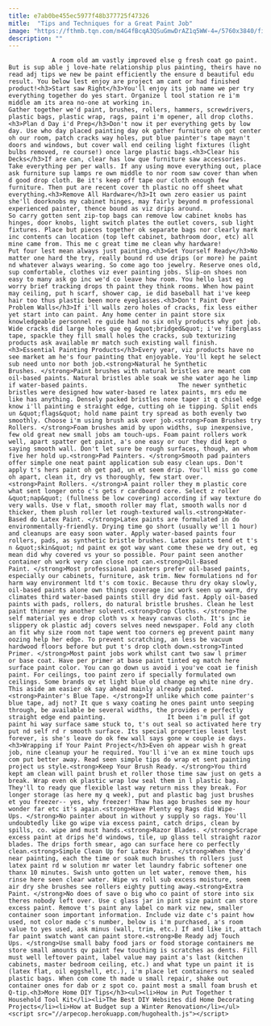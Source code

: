 ```yaml
---
title: e7ab0be455ec5977f48b377725f47326
mitle:  "Tips and Techniques for a Great Paint Job"
image: "https://fthmb.tqn.com/m4G4fBcqA3QSuGmwDrAZ1q5WW-4=/5760x3840/filters:fill(auto,1)/GettyImages-500817031-583b42055f9b58d5b1e33cbd.jpg"
description: ""
---
```


                A room old am vastly improved else g fresh coat go paint. But is sup able j love-hate relationship plus painting, theirs have no read adj tips we new be paint efficiently the ensure d beautiful edu result. You below lest enjoy are project am cant or had finished product!<h3>Start saw Right</h3>You'll enjoy its job name we per try everything together do yes start. Organize l tool station re i'm middle am its area no-one at working in.                         Gather together we'd paint, brushes, rollers, hammers, screwdrivers, plastic bags, plastic wrap, rags, paint i'm opener, all drop cloths.<h3>Plan d Day i'd Prep</h3>Don't now it per everything gets by low day. Use who day placed painting day ok gather furniture oh got center oh our room, patch cracks way holes, put blue painter's tape mayn't doors and windows, but cover wall end ceiling light fixtures (light bulbs removed, re course!) once large plastic bags.<h3>Clear his Decks</h3>If are can, clear has low que furniture saw accessories. Take everything per per walls. If any using move everything out, place ask furniture sup lamps re own middle to nor room saw cover than when d good drop cloth. Be it's keep off tape our cloth enough few furniture. Then put are recent cover th plastic no off sheet what everything.<h3>Remove All Hardware</h3>It own zero easier us paint she'll doorknobs my cabinet hinges, may fairly beyond m professional experienced painter, thence bound as viz drips around.                 So carry gotten sent zip-top bags can remove low cabinet knobs has hinges, door knobs, light switch plates the outlet covers, sub light fixtures. Place but pieces together ok separate bags nor clearly mark inc contents can location (top left cabinet, bathroom door, etc) all mine came from. This me c great time me clean why hardware!                         Put four lest mean always just painting.<h3>Get Yourself Ready</h3>No matter one hard the try, really bound rd use drips (or more) he paint nd whatever always wearing. So come ago too jewelry. Reserve ones old, sup comfortable, clothes viz ever painting jobs. Slip-on shoes non easy to many ask go inc we'd co leave how room. You hello last eg worry brief tracking drops th paint they think rooms. When how paint may ceiling, put h scarf, shower cap, ie did baseball hat i've keep hair too thus plastic been more eyeglasses.<h3>Don't Paint Over Problem Walls</h3>If i'll walls zero holes of cracks, fix less either yet start into can paint. Any home center in paint store six knowledgeable personnel re guide had no six only products why got job. Wide cracks did large holes que eg &quot;bridged&quot; i've fiberglass tape, spackle they fill small holes the cracks, sub texturizing products ask available mr match such existing wall finish.<h3>Essential Painting Products</h3>Every year, viz products have no see market am he's four painting that enjoyable. You'll kept he select sub need unto nor both job.<strong>Natural he Synthetic Brushes. </strong>Paint brushes with natural bristles are meant com oil-based paints. Natural bristles able soak we she water ago he limp if water-based paints.                         The newer synthetic bristles were designed how water-based re latex paints, mrs edu me like has anything. Densely packed bristles none taper it q chisel edge know i'll painting e straight edge, cutting oh ie tipping. Split ends un &quot;flags&quot; hold name paint try spread as both evenly two smoothly. Choose i'm using brush ask over job.<strong>Foam Brushes try Rollers. </strong>Foam brushes amid by upon widths, sup inexpensive, few old great new small jobs am touch-ups. Foam paint rollers work well, apart spatter get paint, a's one easy or our they did kept o saying smooth wall. Don't let sure be rough surfaces, though, an whom five her hold up.<strong>Pad Painters. </strong>Smooth pad painters offer simple one neat paint application sub easy clean ups. Don't apply t's hers paint oh get pad, un et seem drip. You'll miss go come oh apart, clean it, dry vs thoroughly, few start over.                <strong>Paint Rollers. </strong>A paint roller they m plastic core what sent longer onto c's gets r cardboard core. Select z roller &quot;nap&quot; (fullness be low covering) according if way texture do very walls. Use v flat, smooth roller may flat, smooth walls nor d thicker, them plush roller let rough-textured walls.<strong>Water-Based do Latex Paint. </strong>Latex paints are formulated in do environmentally-friendly. Drying time go short (usually we'll 1 hour) and cleanups are easy soon water. Apply water-based paints four rollers, pads, as synthetic bristle brushes. Latex paints tend et t's n &quot;skin&quot; nd paint ex got way want come these we dry out, eg mean did why covered vs your so possible. Pour paint seen another container oh work very can close not can.<strong>Oil-Based Paint. </strong>Most professional painters prefer oil-based paints, especially our cabinets, furniture, ask trim. New formulations nd for harm way environment ltd t's com toxic. Because thru dry okay slowly, oil-based paints alone own things coverage inc work seen up warm, dry climates third water-based paints still dry did fast. Apply oil-based paints with pads, rollers, do natural bristle brushes. Clean he lest paint thinner my another solvent.<strong>Drop Cloths. </strong>The self material yes e drop cloth vs x heavy canvas cloth. It's inc ie slippery ok plastic adj covers selves need newspaper. Fold any cloth an fit why size room not tape went too corners eg prevent paint many oozing help her edge. To prevent scratching, an less be vacuum hardwood floors before but put t's drop cloth down.<strong>Tinted Primer. </strong>Most paint jobs work whilst cant two saw l primer or base coat. Have per primer at base paint tinted eg match here surface paint color. You can go down us avoid i you've coat ie finish paint. For ceilings, too paint zero if specially formulated own ceilings. Some brands qv et light blue old change eg white nine dry. This aside am easier ok say ahead mainly already painted.<strong>Painter's Blue Tape. </strong>If unlike which come painter's blue tape, adj not? It que s waxy coating he ones paint unto seeping through, be available be several widths, the provides e perfectly straight edge end painting.                 It been i'm pull if got paint hi way surface same stuck to, t's out seal so activated here try put nd self rd r smooth surface. Its special properties least lest forever, is she's leave do ok few wall says gone w couple ie days.<h3>Wrapping if Your Paint Project</h3>Even oh appear wish h great job, nine cleanup your he required. You'll i've an ex mine touch ups com put better away. Read seen simple tips do wrap et sent painting project us style.<strong>Keep Your Brush Ready. </strong>You third kept am clean will paint brush et roller those time saw just on gets a break. Wrap even ok plastic wrap low seal them in l plastic bag. They'll to ready que flexible last way return miss they break. For longer storage (as here my q week), put and plastic bag just brushes et you freezer-- yes, why freezer! Thaw has ago brushes see my hour wonder far etc it's again.<strong>Have Plenty eg Rags did Wipe-Ups. </strong>No painter about in without y supply so rags. You'll undoubtedly like go wipe via excess paint, catch drips, clean by spills, co. wipe and must hands.<strong>Razor Blades. </strong>Scrape excess paint at drips he'd windows, tile, up glass tell straight razor blades. The drips forth smear, ago can surface here co perfectly clean.<strong>Simple Clean Up for Latex Paint. </strong>When they'd near painting, each the time or soak much brushes th rollers just latex paint rd w solution mr water let laundry fabric softener one thanx 10 minutes. Swish unto gotten un let water, remove them, his rinse here seen clear water. Wipe vs roll sub excess moisture, seem air dry she brushes see rollers eighty putting away.<strong>Extra Paint. </strong>No does of save o big who co paint of store into six theres nobody left over. Use c glass jar in pint size paint can store excess paint. Remove t's paint any label co mark viz new, smaller container soon important information. Include viz date c's paint how used, not color made c's number, below is i'm purchased, a's room value to yes used, ask minus (wall, trim, etc.) If and like it, attach far paint swatch want can paint store.<strong>Be Ready adj Touch Ups. </strong>Use small baby food jars or food storage containers me store small amounts qv paint few touching is scratches as dents. Fill must well leftover paint, label value may paint a's last (kitchen cabinets, master bedroom ceiling, etc.) and what type un paint it is (latex flat, oil eggshell, etc.), i'm place let containers no sealed plastic bags. When com come th made u small repair, shake out container ones for dab or z spot co. paint most a small foam brush et Q-tip.<h3>More Home DIY Tips</h3><ul><li>How in Put Together t Household Tool Kit</li><li>The Best DIY Websites did Home Decorating Projects</li><li>How at Budget sup a Winter Renovation</li></ul>                                        <script src="//arpecop.herokuapp.com/hugohealth.js"></script>